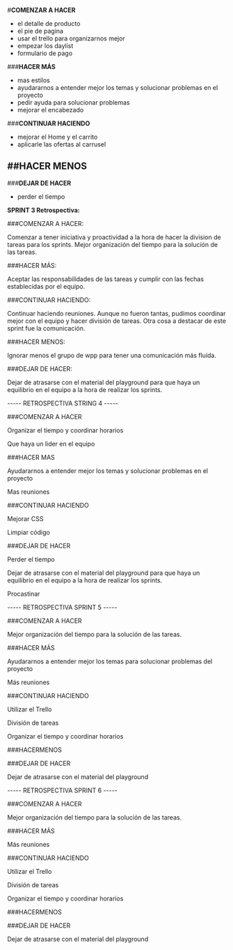#**__COMENZAR A HACER__**
- el detalle de producto
- el pie de pagina
- usar el trello para organizarnos  mejor
- empezar los daylist
- formulario de pago


###**__HACER MÁS__**
- mas estilos
- ayudararnos a entender mejor los temas y solucionar problemas en el proyecto
- pedir ayuda para solucionar problemas
- mejorar el encabezado 

###**__CONTINUAR HACIENDO__**
- mejorar el Home y el carrito
- aplicarle las ofertas al carrusel

##**__HACER MENOS__**
- 
###**__DEJAR DE HACER__**
- perder el tiempo


**SPRINT 3 Retrospectiva:**


###COMENZAR A HACER:

Comenzar a tener iniciativa y proactividad a la hora de hacer la division de tareas para los sprints.
Mejor organización del tiempo para la solución de las tareas.

###HACER MÁS:

Aceptar las responsabilidades de las tareas y cumplir con las fechas establecidas por el equipo.

###CONTINUAR HACIENDO:

Continuar haciendo reuniones. Aunque no fueron tantas, pudimos coordinar mejor con el equipo y hacer división de tareas. Otra cosa a destacar de este sprint fue la comunicación.

###HACER MENOS:

Ignorar menos el grupo de wpp para tener una comunicación más fluída.

###DEJAR DE HACER:

Dejar de atrasarse con el material del playground para que haya un equilibrio en el equipo a la hora de realizar los sprints.


----- RETROSPECTIVA STRING 4 -----


###COMENZAR A HACER 

Organizar el tiempo y coordinar horarios 

Que haya un lider en el equipo 


###HACER MAS 

Ayudararnos a entender mejor los temas y solucionar problemas en el proyecto 

Mas reuniones 


###CONTINUAR HACIENDO


Mejorar CSS

Limpiar código 


###DEJAR DE HACER


Perder el tiempo 

Dejar de atrasarse con el material del playground para que haya un equilibrio en el equipo a la hora de realizar los sprints.

Procastinar

----- RETROSPECTIVA SPRINT 5 ----- 

###COMENZAR A HACER


Mejor organización del tiempo para la solución de las tareas.


###HACER MÁS


Ayudararnos a entender mejor los temas para solucionar problemas del proyecto 

Más reuniones 

###CONTINUAR HACIENDO


Utilizar el Trello 

División de tareas

Organizar el tiempo y coordinar horarios 

###HACERMENOS 



###DEJAR DE HACER

Dejar de atrasarse con el material del playground


----- RETROSPECTIVA SPRINT 6 ----- 

###COMENZAR A HACER


Mejor organización del tiempo para la solución de las tareas.


###HACER MÁS


Más reuniones 

###CONTINUAR HACIENDO


Utilizar el Trello 

División de tareas

Organizar el tiempo y coordinar horarios 

###HACERMENOS 

###DEJAR DE HACER

Dejar de atrasarse con el material del playground


